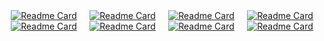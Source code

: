 <!-- <a href="https://github.com/OpenBMB/MiniCPM"><img src="https://github-readme-stats.vercel.app/api/pin/?username=OpenBMB&amp;repo=MiniCPM" alt="Readme Card" /></a></p><p><a href="https://github.com/thunlp/OpenDelta"><img src="https://github-readme-stats.vercel.app/api/pin/?username=thunlp&amp;repo=OpenDelta" alt="Readme Card" /></a></p><p><a href="https://github.com/thunlp/OpenPrompt"><img src="https://github-readme-stats.vercel.app/api/pin/?username=thunlp&amp;repo=OpenPrompt" alt="Readme Card" /></a></p><p><a href="https://github.com/thunlp/PromptPapers"><img src="https://github-readme-stats.vercel.app/api/pin/?username=thunlp&amp;repo=PromptPapers" alt="Readme Card" /></a></p><p><a href="https://github.com/OpenBMB/InfiniteBench"><img src="https://github-readme-stats.vercel.app/api/pin/?username=OpenBMB&amp;repo=InfiniteBench" alt="Readme Card" /></a></p><p><a href="https://github.com/OpenBMB/BMPrinciples"><img src="https://github-readme-stats.vercel.app/api/pin/?username=OpenBMB&amp;repo=BMPrinciples" alt="Readme Card" /></a></p> -->

<div style="display: flex; flex-wrap: wrap; justify-content: space-around;">
<!--     <a href="https://github.com/OpenBMB/MiniCPM"><img src="https://github-readme-stats.vercel.app/api/pin/?username=OpenBMB&amp;repo=MiniCPM" alt="Readme Card" /></a> -->
    <a href="https://github.com/OpenBMB/BMTrain"><img src="https://github-readme-stats.vercel.app/api/pin/?username=OpenBMB&amp;repo=BMTrain" alt="Readme Card" /></a>
    <a href="https://github.com/CGCL-codes/naturalcc"><img src="https://github-readme-stats.vercel.app/api/pin/?username=CGCL-codes&amp;repo=naturalcc" alt="Readme Card"  /></a>
    <a href="https://github.com/JerryYin777/FPGA_Competition-RISC-V_Processor-in-PGL22G"><img src="https://github-readme-stats.vercel.app/api/pin/?username=JerryYin777&amp;repo=FPGA_Competition-RISC-V_Processor-in-PGL22G" alt="Readme Card"  /></a>
    <a href="https://github.com/JerryYin777/PaperHelper"><img src="https://github-readme-stats.vercel.app/api/pin/?username=JerryYin777&amp;repo=PaperHelper" alt="Readme Card"  /></a>
    <a href="https://github.com/JerryYin777/Cross-Layer-Attention"><img src="https://github-readme-stats.vercel.app/api/pin/?username=JerryYin777&amp;repo=Cross-Layer-Attention" alt="Readme Card"  /></a>
    <a href="https://github.com/JerryYin777/ASC22-Yuan"><img src="https://github-readme-stats.vercel.app/api/pin/?username=NCUSCC&amp;repo=ASC22-Yuan" alt="Readme Card"  /></a>
    <a href="https://github.com/JerryYin777/NanoGPT-Pytorch2.0-Implementation"><img src="https://github-readme-stats.vercel.app/api/pin/?username=JerryYin777&amp;repo=NanoGPT-Pytorch2.0-Implementation" alt="Readme Card"  /></a>
    <a href="https://github.com/JerryYin777/Cr_Research_Toolchain"><img src="https://github-readme-stats.vercel.app/api/pin/?username=JerryYin777&amp;repo=Cr_Research_Toolchain" alt="Readme Card"  /></a>

    
</div>

